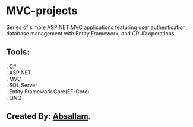 # MVC-projects
Series of simple ASP.NET MVC applications featuring user authentication, database management with Entity Framework, and CRUD operations.

## Tools:
. C#<br/>
. ASP.NET<br/>
. MVC<br/>
. SQL Server<br/>
. Entity Framework Core(EF-Core)<br/>
. LINQ<br/>


## Created By: [Absallam](https://github.com/absallam1999).
